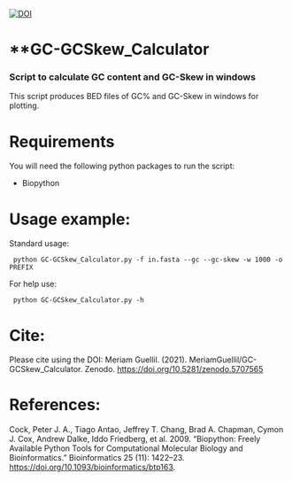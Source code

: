 [![DOI](https://zenodo.org/badge/429025808.svg)](https://zenodo.org/badge/latestdoi/429025808)
# **GC-GCSkew_Calculator
### **Script to calculate GC content and GC-Skew in windows**

This script produces BED files of GC% and GC-Skew in windows for plotting.

# Requirements
You will need the following python packages to run the script:
- Biopython

# Usage example:
Standard usage:
```
 python GC-GCSkew_Calculator.py -f in.fasta --gc --gc-skew -w 1000 -o PREFIX
 ```

For help use:
```
 python GC-GCSkew_Calculator.py -h
 ```

# Cite:
Please cite using the DOI:
Meriam Guellil. (2021). MeriamGuellil/GC-GCSkew_Calculator. Zenodo. https://doi.org/10.5281/zenodo.5707565

# References:
Cock, Peter J. A., Tiago Antao, Jeffrey T. Chang, Brad A. Chapman, Cymon J. Cox, Andrew Dalke, Iddo Friedberg, et al. 2009. “Biopython: Freely Available Python Tools for Computational Molecular Biology and Bioinformatics.” Bioinformatics  25 (11): 1422–23. https://doi.org/10.1093/bioinformatics/btp163.


